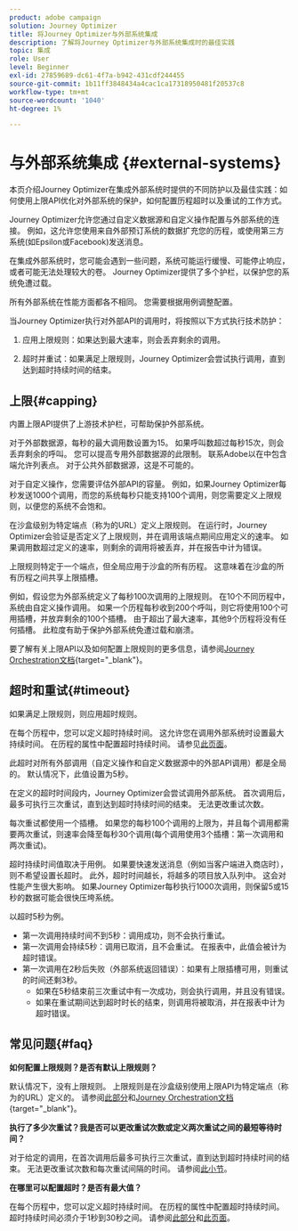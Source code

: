 ```yaml
---
product: adobe campaign
solution: Journey Optimizer
title: 将Journey Optimizer与外部系统集成
description: 了解将Journey Optimizer与外部系统集成时的最佳实践
topic: 集成
role: User
level: Beginner
exl-id: 27859689-dc61-4f7a-b942-431cdf244455
source-git-commit: 1b11ff3848434a4cac1ca17318950481f20537c8
workflow-type: tm+mt
source-wordcount: '1040'
ht-degree: 1%

---
```


# 与外部系统集成 {#external-systems}

本页介绍Journey Optimizer在集成外部系统时提供的不同防护以及最佳实践：如何使用上限API优化对外部系统的保护，如何配置历程超时以及重试的工作方式。

Journey Optimizer允许您通过自定义数据源和自定义操作配置与外部系统的连接。 例如，这允许您使用来自外部预订系统的数据扩充您的历程，或使用第三方系统(如Epsilon或Facebook)发送消息。

在集成外部系统时，您可能会遇到一些问题，系统可能运行缓慢、可能停止响应，或者可能无法处理较大的卷。 Journey Optimizer提供了多个护栏，以保护您的系统免遭过载。

所有外部系统在性能方面都各不相同。 您需要根据用例调整配置。

当Journey Optimizer执行对外部API的调用时，将按照以下方式执行技术防护：

1. 应用上限规则：如果达到最大速率，则会丢弃剩余的调用。

2. 超时并重试：如果满足上限规则，Journey Optimizer会尝试执行调用，直到达到超时持续时间的结束。

## 上限{#capping}

内置上限API提供了上游技术护栏，可帮助保护外部系统。

对于外部数据源，每秒的最大调用数设置为15。 如果呼叫数超过每秒15次，则会丢弃剩余的呼叫。 您可以提高专用外部数据源的此限制。 联系Adobe以在中包含端允许列表点。 对于公共外部数据源，这是不可能的。

对于自定义操作，您需要评估外部API的容量。 例如，如果Journey Optimizer每秒发送1000个调用，而您的系统每秒只能支持100个调用，则您需要定义上限规则，以便您的系统不会饱和。

在沙盒级别为特定端点（称为的URL）定义上限规则。 在运行时，Journey Optimizer会验证是否定义了上限规则，并在调用该端点期间应用定义的速率。 如果调用数超过定义的速率，则剩余的调用将被丢弃，并在报告中计为错误。

上限规则特定于一个端点，但全局应用于沙盒的所有历程。 这意味着在沙盒的所有历程之间共享上限插槽。

例如，假设您为外部系统定义了每秒100次调用的上限规则。 在10个不同历程中，系统由自定义操作调用。 如果一个历程每秒收到200个呼叫，则它将使用100个可用插槽，并放弃剩余的100个插槽。 由于超出了最大速率，其他9个历程将没有任何插槽。 此粒度有助于保护外部系统免遭过载和崩溃。

要了解有关上限API以及如何配置上限规则的更多信息，请参阅[Journey Orchestration文档](https://experienceleague.adobe.com/docs/journeys/using/working-with-apis/capping.html){target=&quot;_blank&quot;}。

## 超时和重试{#timeout}

如果满足上限规则，则应用超时规则。

在每个历程中，您可以定义超时持续时间。 这允许您在调用外部系统时设置最大持续时间。 在历程的属性中配置超时持续时间。 请参见[此页面](../building-journeys/journey-gs.md#timeout_and_error)。

此超时对所有外部调用（自定义操作和自定义数据源中的外部API调用）都是全局的。 默认情况下，此值设置为5秒。

在定义的超时时间段内，Journey Optimizer会尝试调用外部系统。 首次调用后，最多可执行三次重试，直到达到超时持续时间的结束。 无法更改重试次数。

每次重试都使用一个插槽。 如果您的每秒100个调用的上限为，并且每个调用都需要两次重试，则速率会降至每秒30个调用(每个调用使用3个插槽：第一次调用和两次重试)。

超时持续时间值取决于用例。 如果要快速发送消息（例如当客户端进入商店时），则不希望设置长超时。 此外，超时时间越长，将越多的项目放入队列中。 这会对性能产生很大影响。 如果Journey Optimizer每秒执行1000次调用，则保留5或15秒的数据可能会很快压垮系统。

以超时5秒为例。

* 第一次调用持续时间不到5秒：调用成功，则不会执行重试。
* 第一次调用会持续5秒：调用已取消，且不会重试。 在报表中，此值会被计为超时错误。
* 第一次调用在2秒后失败（外部系统返回错误）：如果有上限插槽可用，则重试的时间还剩3秒。
   * 如果在5秒结束前三次重试中有一次成功，则会执行调用，并且没有错误。
   * 如果在重试期间达到超时时长的结束，则调用将被取消，并在报表中计为超时错误。

## 常见问题{#faq}

**如何配置上限规则？是否有默认上限规则？**

默认情况下，没有上限规则。 上限规则是在沙盒级别使用上限API为特定端点（称为的URL）定义的。 请参阅[此部分](../configuration/external-systems.md#capping)和[Journey Orchestration文档](https://experienceleague.adobe.com/docs/journeys/using/working-with-apis/capping.html){target=&quot;_blank&quot;}。

**执行了多少次重试？我是否可以更改重试次数或定义两次重试之间的最短等待时间？**

对于给定的调用，在首次调用后最多可执行三次重试，直到达到超时持续时间的结束。 无法更改重试次数和每次重试间隔的时间。 请参阅[此小节](../configuration/external-systems.md#timeout)。

**在哪里可以配置超时？是否有最大值？**

在每个历程中，您可以定义超时持续时间。 在历程的属性中配置超时持续时间。 超时持续时间必须介于1秒到30秒之间。 请参阅[此部分](../configuration/external-systems.md#timeout)和[此页面](../building-journeys/journey-gs.md#timeout_and_error)。